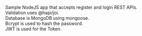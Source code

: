 Sample NodeJS app that accepts register and login REST APIs.\
Validation uses @hapi/joi.\
Database is MongoDB using mongoose.\
Bcrypt is used to hash the password.\
JWT is used for the Token.

